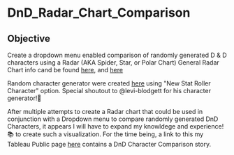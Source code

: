 # DnD_Radar_Chart_Comparison
## Objective 
Create a dropdown menu enabled comparison of randomly generated D & D characters using a Radar (AKA Spider, Star, or Polar Chart)
General Radar Chart info cand be found [here](https://en.wikipedia.org/wiki/Radar_chart), and [here](https://plotly.com/python/radar-chart/)

Random character generator were created [here](https://levi-blodgett.github.io/dnd-char-generator/) using "New Stat Roller Character" option.
Special shoutout to @levi-blodgett for his character generator!:clap:

After multiple attempts to create a Radar chart that could be used in conjunction with a Dropdown menu to compare randomly generated DnD Characters, it appears I will have to expand my knowldege and experience!📚 to create such a visualization. For the time being, a link to this my Tableau Public page [here](https://public.tableau.com/app/profile/mark.waananen/vizzes) contains a DnD Character Comparison story. 
